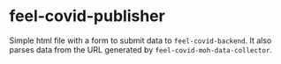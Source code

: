 # feel-covid-publisher
Simple html file with a form to submit data to `feel-covid-backend`. It also parses data from the URL generated by `feel-covid-moh-data-collector`.
